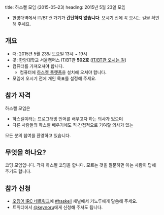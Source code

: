 title: 하스켈 모임 (2015-05-23)
heading: 2015년 5월 23일 모임

<div class="notice"><ul><li>한양대역에서 IT/BT관 가기가 <strong>간단하지 않습니다</strong>. 오시기 전에 꼭 오시는 길을 확인해 주세요.</li></div>

## 개요

- 때: 2015년 5월 23일 토요일 13시 ~ 19시
- 곳: 한양대학교 서울캠퍼스 IT/BT관 <strong>502호</strong> ([IT/BT관 오시는 길](/meetup/hyu-itbt/))
- 컴퓨터를 가져오셔야 합니다.
    - 컴퓨터에 [하스켈 플랫폼](https://www.haskell.org/platform/)을 설치해 오셔야 합니다.
- 모임에 오시기 전에 개인 목표를 설정해 주세요.

## 참가 자격

하스켈 모임은

- 하스켈이라는 프로그래밍 언어를 배우고자 하는 의사가 있으며
- 다른 사람들의 하스켈 배우기에도 직·간접적으로 기여할 의사가 있는

모든 분의 참여를 환영하고 있습니다.

## 무엇을 하나요?

코딩 모임입니다. 각자 하스켈 코딩을 합니다. 모르는 것을 질문하면 아는 사람이 답해 주기도 합니다.

## 참가 신청

- [오징어 IRC 네트워크](http://ozinger.org)에 [#haskell](irc://irc.ozinger.org/#haskell) 채널에서 키노루에게 말씀해 주세요.
- 트위터에서 <a href="http://twitter.com/keynoru">@keynoru</a>에게 신청해 주셔도 됩니다.
